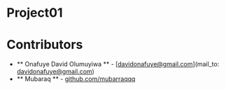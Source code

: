 # Project01
# Contributors
- ** Onafuye David Olumuyiwa ** -
[davidonafuye@gmail.com](mail_to: davidonafuye@gmail.com)
- ** Mubaraq ** -
[github.com/mubarraqqq](https://github.com/mubaraqqq)
